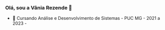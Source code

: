 ### Olá, sou a Vânia Rezende 👋


- 🔭 Cursando Análise e Desenvolvimento de Sistemas - PUC MG - 2021 a 2023 - 





